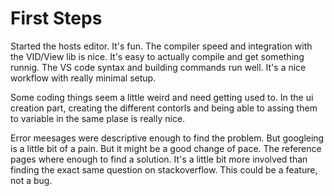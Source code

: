 # First Steps
Started the hosts editor. It's fun. The compiler speed and integration with the VID/View lib is nice. It's easy to actually compile and get something runnig. The VS code syntax and building commands run well. It's a nice workflow with really minimal setup.

Some coding things seem a little weird and need getting used to. In the ui creation part, creating the different contorls and being able to assing them to variable in the same plase is really nice.

Error meesages were descriptive enough to find the problem. But googleing is a little bit of a pain. But it might be a good change of pace. The reference pages where enough to find a solution. It's a little bit more involved than finding the exact same question on stackoverflow. This could be a feature, not a bug.

